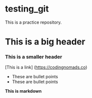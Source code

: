 # testing_git
This is a practice repository.

# This is a big header


### This is a smaller header

[This is a link] (https://codingnomads.co)

- These are bullet points
- These are bullet points

**This is markdown**
